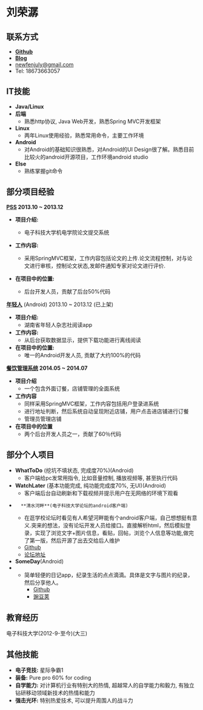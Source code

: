 刘荣潺
===============


联系方式
---------------
*	**[Github](https://github.com/fenjuly/)**
*   **[Blog](https://fenjuly.github.io)**
*	[newfenjuly@gmail.com](mailto:newfenjuly@gmail.com)
*	Tel: 18673663057   



IT技能
---------------
*	**Java/Linux**
*	**后端**
	*	熟悉http协议, Java Web开发，熟悉Spring MVC开发框架
*   **Linux**
    *   两年Linux使用经验，熟悉常用命令，主要工作环境
*	**Android**
	*   对Android的基础知识很熟悉，对Android的UI Design很了解。熟悉目前比较火的android开源项目，工作环境android studio
*   **Else**
    *   熟练掌握git命令


部分项目经验  
---------------
**[PSS](http://demo.xhomestudio.org/uestc/) 2013.10 ~ 2013.12**

*	**项目介绍:**
	*	电子科技大学机电学院论文提交系统  
*	**工作内容:**
	*   采用SpringMVC框架，工作内容包括论文的上传.论文流程控制，对与论文进行审核，控制论文状态,发邮件通知专家对论文进行评价.

*	**在项目中的位置:**
	*	后台开发人员，贡献了后台50%代码

**[年轻人](http://zhushou.360.cn/detail/index/soft_id/935905?recrefer=SE_D_%E5%B9%B4%E8%BD%BB%E4%BA%BA)** (Android) 2013.10 ~ 2013.12 (已上架)  

*	**项目介绍:**
	*	湖南省年轻人杂志社阅读app 
*	**工作内容:**
	*   从后台获取数据显示，提供下载功能进行离线阅读
*	**在项目中的位置:**
	*	唯一的Android开发人员, 贡献了大约100%的代码

**[餐饮管理系统](http://demo.xhomestudio.org/cy) 2014.05 ~ 2014.07**

*   **项目介绍**
    *  一个包含外面订餐，店铺管理的全面系统
*   **工作内容**
    *  同样采用SpringMVC框架，工作内容包括用户登录进系统
    *  进行地址判断，然后系统自动呈现附近店铺，用户点击进店铺进行订餐
    *  管理员管理店铺
*   **在项目中的位置**
    *   两个后台开发人员之一，贡献了60％代码


	



部分个人项目
---------------

*	**WhatToDo** (挖坑不填状态, 完成度70%)(Android)
	*	客户端给pc发常用指令, 比如音量控制, 播放视频等, 甚至执行代码
*	**WatchLater** (基本功能完成, 纯功能完成度70%, 无UI)(Android)
	*	客户端后台自动刷新和下载视频并提示用户在无网络的环境下观看
*       **清水河畔**(电子科技大学论坛的android客户端)         
	*   在逛学校论坛时看见有人希望河畔能有个android客户端，自己想想挺有意义.突来的想法，没有论坛开发人员给接口。直接解析html，然后模拟登录，实现了浏览文字+图片信息，看贴，回帖，浏览个人信息等功能,做完了第一版，然后开源了出去交给后人维护
	*   [Github](https://github.com/fenjuly/Qshp)
	*   [论坛地址](http://bbs.uestc.edu.cn/forum.php?mod=viewthread&tid=1432808)
*	**SomeDay**(Android)
*	*   简单轻便的日记app，纪录生活的点点滴滴。具体是文字与图片的纪录，然后分享他人。
        *   [Github](https://github.com/fenjuly/SomeDay)
        *   [豌豆荚](http://www.wandoujia.com/apps/com.example.liurongchan.traingdemo)


教育经历
---------------
 电子科技大学(2012-9-至今)(大三)



其他技能
---------------
*   **电子竞技:** 	星际争霸1
*   **装备:**		Pure pro 60% for coding
*   **自学能力:** 	对计算机行业有特别大的热情, 超越常人的自学能力和毅力, 有独立钻研移动领域新技术的热情和能力
*   **强击光环:** 	特别热爱技术, 可以提升周围人的战斗力
